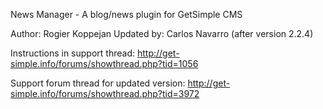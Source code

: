 News Manager - A blog/news plugin for GetSimple CMS

 Author: Rogier Koppejan 
 Updated by: Carlos Navarro (after version 2.2.4)

 Instructions in support thread:
 http://get-simple.info/forums/showthread.php?tid=1056
 
 Support forum thread for updated version:
 http://get-simple.info/forums/showthread.php?tid=3972
 